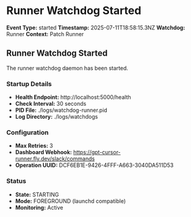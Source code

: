 # Runner Watchdog Started

**Event Type:** started
**Timestamp:** 2025-07-11T18:58:15.3NZ
**Watchdog:** Runner
**Context:** Patch Runner


## Runner Watchdog Started

The runner watchdog daemon has been started.

### Startup Details
- **Health Endpoint:** http://localhost:5000/health
- **Check Interval:** 30 seconds
- **PID File:** ./logs/watchdog-runner.pid
- **Log Directory:** ./logs/watchdogs

### Configuration
- **Max Retries:** 3
- **Dashboard Webhook:** https://gpt-cursor-runner.fly.dev/slack/commands
- **Operation UUID:** DCF6EB1E-9426-4FFF-A663-3040DA511D53

### Status
- **State:** STARTING
- **Mode:** FOREGROUND (launchd compatible)
- **Monitoring:** Active


